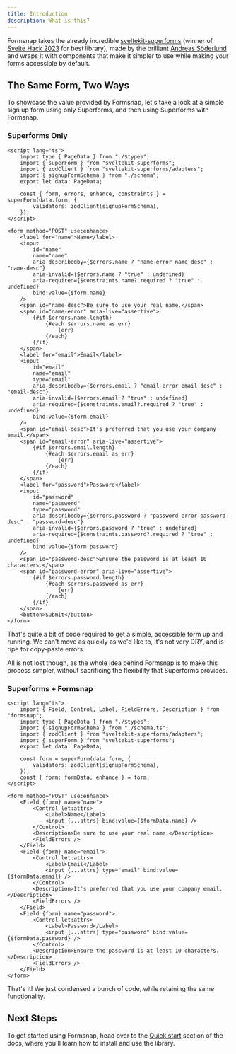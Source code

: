 ```yaml
---
title: Introduction
description: What is this?
---
```


<script>
	import { Steps, Callout } from "$lib/components"
</script>

Formsnap takes the already incredible [sveltekit-superforms](https://github.com/ciscoheat/sveltekit-superforms) (winner of [Svelte Hack 2023](https://hack.sveltesociety.dev/winners) for best library), made by the brilliant [Andreas Söderlund](https://github.com/ciscoheat) and wraps it with components that make it simpler to use while making your forms accessible by default.

## The Same Form, Two Ways

To showcase the value provided by Formsnap, let's take a look at a simple sign up form using only Superforms, and then using Superforms with Formsnap.

### Superforms Only

```svelte title="+page.svelte"
<script lang="ts">
	import type { PageData } from "./$types";
	import { superForm } from "sveltekit-superforms";
	import { zodClient } from "sveltekit-superforms/adapters";
	import { signupFormSchema } from "./schema";
	export let data: PageData;

	const { form, errors, enhance, constraints } = superForm(data.form, {
		validators: zodClient(signupFormSchema),
	});
</script>

<form method="POST" use:enhance>
	<label for="name">Name</label>
	<input
		id="name"
		name="name"
		aria-describedby={$errors.name ? "name-error name-desc" : "name-desc"}
		aria-invalid={$errors.name ? "true" : undefined}
		aria-required={$constraints.name?.required ? "true" : undefined}
		bind:value={$form.name}
	/>
	<span id="name-desc">Be sure to use your real name.</span>
	<span id="name-error" aria-live="assertive">
		{#if $errors.name.length}
			{#each $errors.name as err}
				{err}
			{/each}
		{/if}
	</span>
	<label for="email">Email</label>
	<input
		id="email"
		name="email"
		type="email"
		aria-describedby={$errors.email ? "email-error email-desc" : "email-desc"}
		aria-invalid={$errors.email ? "true" : undefined}
		aria-required={$constraints.email?.required ? "true" : undefined}
		bind:value={$form.email}
	/>
	<span id="email-desc">It's preferred that you use your company email.</span>
	<span id="email-error" aria-live="assertive">
		{#if $errors.email.length}
			{#each $errors.email as err}
				{err}
			{/each}
		{/if}
	</span>
	<label for="password">Password</label>
	<input
		id="password"
		name="password"
		type="password"
		aria-describedby={$errors.password ? "password-error password-desc" : "password-desc"}
		aria-invalid={$errors.password ? "true" : undefined}
		aria-required={$constraints.password?.required ? "true" : undefined}
		bind:value={$form.password}
	/>
	<span id="password-desc">Ensure the password is at least 10 characters.</span>
	<span id="password-error" aria-live="assertive">
		{#if $errors.password.length}
			{#each $errors.password as err}
				{err}
			{/each}
		{/if}
	</span>
	<button>Submit</button>
</form>
```

That's quite a bit of code required to get a simple, accessible form up and running. We can't move as quickly as we'd like to, it's not very DRY, and is ripe for copy-paste errors.

All is not lost though, as the whole idea behind Formsnap is to make this process simpler, without sacrificing the flexibility that Superforms provides.

### Superforms + Formsnap

```svelte title="+page.svelte"
<script lang="ts">
	import { Field, Control, Label, FieldErrors, Description } from "formsnap";
	import type { PageData } from "./$types";
	import { signupFormSchema } from "./schema.ts";
	import { zodClient } from "sveltekit-superforms/adapters";
	import { superForm } from "sveltekit-superforms";
	export let data: PageData;

	const form = superForm(data.form, {
		validators: zodClient(signupFormSchema),
	});
	const { form: formData, enhance } = form;
</script>

<form method="POST" use:enhance>
	<Field {form} name="name">
		<Control let:attrs>
			<Label>Name</Label>
			<input {...attrs} bind:value={$formData.name} />
		</Control>
		<Description>Be sure to use your real name.</Description>
		<FieldErrors />
	</Field>
	<Field {form} name="email">
		<Control let:attrs>
			<Label>Email</Label>
			<input {...attrs} type="email" bind:value={$formData.email} />
		</Control>
		<Description>It's preferred that you use your company email.</Description>
		<FieldErrors />
	</Field>
	<Field {form} name="password">
		<Control let:attrs>
			<Label>Password</Label>
			<input {...attrs} type="password" bind:value={$formData.password} />
		</Control>
		<Description>Ensure the password is at least 10 characters.</Description>
		<FieldErrors />
	</Field>
</form>
```

That's it! We just condensed a bunch of code, while retaining the same functionality.

## Next Steps

To get started using Formsnap, head over to the [Quick start](/docs/quick-start) section of the docs, where you'll learn how to install and use the library.
